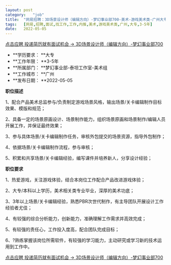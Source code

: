```yaml
---
layout:	post
category:	"job"
title:	"网易招聘：3D场景设计师（编辑方向）-梦幻事业部700-美术-游戏美术类-广州大专3-5年"
tags:	[网易,招聘,面试,找工作,工作,内推,美术,游戏美术类,广州,大专,3-5年]
date:	2022-05-05
---
```


[点击应聘 投递简历就有面试机会 ->  3D场景设计师（编辑方向）-梦幻事业部700](http://mobile.bole.netease.com/bole/boleDetail?id=35031&employeeId=346f03c3cda5f04c&key=all)



- **学历要求： **大专
- **工作年限： **3-5年
- **所属部门： **梦幻事业部-泰坦工作室-美术组
- **工作城市： **广州
- **发布日期： **2022-05-05



**职位描述**

1、配合产品美术总监参与/负责制定游戏场景风格，输出场景/关卡编辑制作目标效果、模版和规范；

2、具备一定的场景原画设计、场景制作能力，组织场景原画和场景制作/编辑人员开展工作，并保证最终效果；

3、参与具体场景/关卡编辑制作任务，审核外包提交的场景资源，指导外包制作；

4、依据场景/关卡编辑制作流程，参与审核；

5、积累和共享场景/关卡编辑经验，编写课件并培养新人，分享设计经验；



**职位要求**

1、热爱游戏，关注游戏体验，结合本岗位工作配合产品改进游戏体验；

2、大专/本科以上学历，美术相关类专业毕业，深厚的美术功底；

3、3年以上场景/关卡编辑经验，熟悉PBR次世代制作，有主导团队开展设计工作经验者尤佳；

4、有较强的综合分析能力，创新能力，准确理解工作需求并高效完成；

5、有较强的责任心，工作投入度高，配合团队完成目标；

6、?熟练掌握该岗位所需软件，有较强的学习能力，主动研究或学习新的技术运用到工作中。



[点击应聘 投递简历就有面试机会 ->  3D场景设计师（编辑方向）-梦幻事业部700](http://mobile.bole.netease.com/bole/boleDetail?id=35031&employeeId=346f03c3cda5f04c&key=all)
